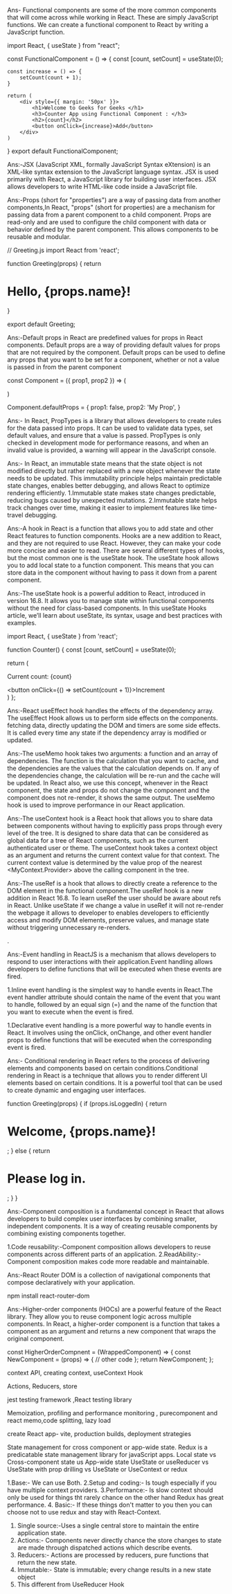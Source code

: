 <!-- What is functional Components -->

Ans- Functional components are some of the more common components that
will come across while working in React. These are simply JavaScript
functions. We can create a functional component to React by writing a
JavaScript function.

<!-- ----------------------------------------------------------------------------------------- -->

<!-- Here is some example of functional components -->

import React, { useState } from "react";

const FunctionalComponent = () => { const [count, setCount] =
useState(0);

    const increase = () => {
    	setCount(count + 1);
    }

    return (
    	<div style={{ margin: '50px' }}>
    		<h1>Welcome to Geeks for Geeks </h1>
    		<h3>Counter App using Functional Component : </h3>
    		<h2>{count}</h2>
    		<button onClick={increase}>Add</button>
    	</div>
    )

} export default FunctionalComponent;

<!-- ----------------------------------------------------------------------------------------- -->
<!-- What is jsx (javaScript XML) syntax -->

Ans:-JSX (JavaScript XML, formally JavaScript Syntax eXtension) is an
XML-like syntax extension to the JavaScript language syntax. JSX is
used primarily with React, a JavaScript library for building user
interfaces. JSX allows developers to write HTML-like code inside a
JavaScript file.

<!-- ----------------------------------------------------------------------------------------- -->
<!-- What is props -->

Ans:-Props (short for "properties") are a way of passing data from
another components,In React, "props" (short for properties) are a
mechanism for passing data from a parent component to a child
component. Props are read-only and are used to configure the child
component with data or behavior defined by the parent component. This
allows components to be reusable and modular.

<!-- ----------------------------------------------------------------------------------------- -->
<!-- Here is some example to passing props -->

// Greeting.js import React from 'react';

<!-- see how to passing props  -->

function Greeting(props) { return <h1>Hello, {props.name}!</h1>}

export default Greeting;

<!-- ----------------------------------------------------------------------------------------- -->
<!-- What is Default props -->

Ans:-Default props in React are predefined values for props in React
components. Default props are a way of providing default values for
props that are not required by the component. Default props can be
used to define any props that you want to be set for a component,
whether or not a value is passed in from the parent component

<!-- Here is some example Default props -->

const Component = ({ prop1, prop2 }) => (

  <div></div>
)

Component.defaultProps = { prop1: false, prop2: 'My Prop', }

<!-- ----------------------------------------------------------------------------------------- -->
<!-- What is props types -->

Ans:- In React, PropTypes is a library that allows developers to
create rules for the data passed into props. It can be used to
validate data types, set default values, and ensure that a value is
passed. PropTypes is only checked in development mode for performance
reasons, and when an invalid value is provided, a warning will appear
in the JavaScript console.

<!-- ----------------------------------------------------------------------------------------- -->
<!-- What is immutable state -->

Ans:- In React, an immutable state means that the state object is not
modified directly but rather replaced with a new object whenever the
state needs to be updated. This immutability principle helps maintain
predictable state changes, enables better debugging, and allows React
to optimize rendering efficiently. 1.Immutable state makes state
changes predictable, reducing bugs caused by unexpected mutations.
2.Immutable state helps track changes over time, making it easier to
implement features like time-travel debugging.

<!-- ----------------------------------------------------------------------------------------- -->
<!-- what is hook and we know that some hooks -->

Ans:-A hook in React is a function that allows you to add state and
other React features to function components. Hooks are a new addition
to React, and they are not required to use React. However, they can
make your code more concise and easier to read. There are several
different types of hooks, but the most common one is the useState
hook. The useState hook allows you to add local state to a function
component. This means that you can store data in the component without
having to pass it down from a parent component.

<!-- ----------------------------------------------------------------------------------------- -->
<!-- Here is some example -->
<!-- useState -->

Ans:-The useState hook is a powerful addition to React, introduced in
version 16.8. It allows you to manage state within functional
components without the need for class-based components. In this
useState Hooks article, we’ll learn about useState, its syntax, usage
and best practices with examples.

import React, { useState } from 'react';

function Counter() { const [count, setCount] = useState(0);

return ( <div> <p>Current count: {count}</p> <button onClick={() =>
setCount(count + 1)}>Increment</button> </div> ) };

<!-- ----------------------------------------------------------------------------------------- -->
<!-- useEffect -->

Ans:-React useEffect hook handles the effects of the dependency array.
The useEffect Hook allows us to perform side effects on the
components. fetching data, directly updating the DOM and timers are
some side effects. It is called every time any state if the dependency
array is modified or updated.

<!-- ----------------------------------------------------------------------------------------- -->
<!-- useMemo -->

Ans:-The useMemo hook takes two arguments: a function and an array of
dependencies. The function is the calculation that you want to cache,
and the dependencies are the values that the calculation depends on.
If any of the dependencies change, the calculation will be re-run and
the cache will be updated. In React also, we use this concept,
whenever in the React component, the state and props do not change the
component and the component does not re-render, it shows the same
output. The useMemo hook is used to improve performance in our React
application.

<!-- ----------------------------------------------------------------------------------------- -->
<!-- useContext -->

Ans:-The useContext hook is a React hook that allows you to share data
between components without having to explicitly pass props through
every level of the tree. It is designed to share data that can be
considered as global data for a tree of React components, such as the
current authenticated user or theme. The useContext hook takes a
context object as an argument and returns the current context value
for that context. The current context value is determined by the value
prop of the nearest <MyContext.Provider> above the calling component
in the tree.

<!-- ----------------------------------------------------------------------------------------- -->
<!-- useRef -->

Ans:-The useRef is a hook that allows to directly create a reference
to the DOM element in the functional component.The useRef hook is a
new addition in React 16.8. To learn useRef the user should be aware
about refs in React. Unlike useState if we change a value in useRef it
will not re-render the webpage it allows to developer to enables
developers to efficiently access and modify DOM elements, preserve
values, and manage state without triggering unnecessary re-renders.

<!-- ----------------------------------------------------------------------------------------- -->
<!-- What is Event handling and form -->.

Ans:-Event handling in ReactJS is a mechanism that allows developers
to respond to user interactions with their application.Event handling
allows developers to define functions that will be executed when these
events are fired.

<!-- ----------------------------------------------------------------------------------------- -->
<!-- There are two types of Event Handling -->
<!-- Inline Event Handling -->

1.Inline event handling is the simplest way to handle events in
React.The event handler attribute should contain the name of the event
that you want to handle, followed by an equal sign (=) and the name of
the function that you want to execute when the event is fired.

<!-- Declarative Event Handling -->

1.Declarative event handling is a more powerful way to handle events
in React. It involves using the onClick, onChange, and other event
handler props to define functions that will be executed when the
corresponding event is fired.

<!-- ----------------------------------------------------------------------------------------- -->
<!-- What is conditional rendering -->

Ans:- Conditional rendering in React refers to the process of
delivering elements and components based on certain
conditions.Conditional rendering in React is a technique that allows
you to render different UI elements based on certain conditions. It is
a powerful tool that can be used to create dynamic and engaging user
interfaces.

<!-- Here is some Example -->

function Greeting(props) { if (props.isLoggedIn) { return <h1>Welcome,
{props.name}!</h1>; } else { return <h1>Please log in.</h1>; } }

<!-- ----------------------------------------------------------------------------------------- -->
<!-- Component Composition -->

Ans:-Component composition is a fundamental concept in React that
allows developers to build complex user interfaces by combining
smaller, independent components. It is a way of creating reusable
components by combining existing components together.

<!-- Here is some benifits to components Composition -->

1.Code reusability:-Component composition allows developers to reuse
components across different parts of an application.
2.ReadAbility:-Component composition makes code more readable and
maintainable.

<!-- ----------------------------------------------------------------------------------------- -->
<!-- What is React router Dom -->

Ans:-React Router DOM is a collection of navigational components that
compose declaratively with your application.

<!-- Here is the command to install the React router dom  -->

npm install react-router-dom

<!-- And how to use React router dom -->
<BrowserRouter>
  <Route path="/" component={Home} />
  <Route path="/users/:id" component={User} />
</BrowserRouter>
<!-- ----------------------------------------------------------------------------------------- -->
<!-- what is higher - order functional components -->

Ans:-Higher-order components (HOCs) are a powerful feature of the
React library. They allow you to reuse component logic across multiple
components. In React, a higher-order component is a function that
takes a component as an argument and returns a new component that
wraps the original component.

<!-- Here is some example of HOC -->

const HigherOrderCompnent = (WrappedComponent) => { const NewComponent
= (props) => { // other code }; return NewComponent; };

<!-- ----------------------------------------------------------------------------------------- -->
<!-- State management -->

context API, creating context, useContext Hook

<!-- Redux toolkit -->

Actions, Reducers, store

<!-- Testing -->

jest testing framework ,React testing library

<!-- Optimization -->

Memoization, profiling and performance monitoring , purecomponent and
react memo,code splitting, lazy load

<!-- Build and Deployment -->

create React app- vite, production builds, deployment strategies

<!-- What is Redux -->

State management for cross component or app-wide state. Redux is a
predicatable state management library for javaScript apps. Local state
vs Cross-component state us App-wide state UseState or useReducer vs
UseState with prop drilling vs UseState or UseContext or redux

<!-- React Vs Redux -->

1.Base:- We can use Both. 2.Setup and coding:- Is tough especially if
you have multiple context providers. 3.Performance:- Is slow context
should only be used for things tht rarely chance on the other hand
Redux has great performance. 4. Basic:- If these things don't matter
to you then you can choose not to use redux and stay with
React-Context.

<!-- How Redux Works -->

1. Single source:-Uses a single central store to maintain the entire
   application state.
2. Actions:- Components never directly chance the store changes to
   state are made through dispatched actions which describe events.
3. Reducers:- Actions are processed by reducers, pure functions that
   return the new state.
4. Immutable:- State is immutable; every change results in a new state
   object
5. This different from UseReducer Hook
